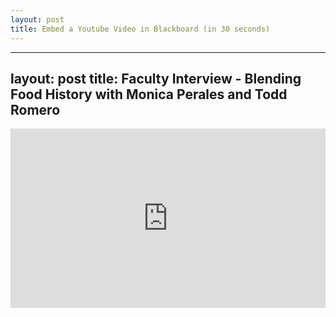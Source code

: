 ```yaml
---
layout: post
title: Embed a Youtube Video in Blackboard (in 30 seconds)
---
```


---
layout: post
title: Faculty Interview - Blending Food History with Monica Perales and Todd Romero
---

<div style='position:relative;padding-bottom:57%'><iframe src='https://gfycat.com/ifr/ShoddyMarriedCobra' frameborder='0' scrolling='no' width='100%' height='100%' style='position:absolute;top:0;left:0;' allowfullscreen></iframe></div>
